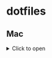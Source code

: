 # dotfiles

## Mac

<details>
<summary>Click to open</summary>

### Initial Setup

Install Nix package manager

```bash
sh <(curl -L https://nixos.org/nix/install)
```

```bash
make build
```

Use nix-darwin to configure your macOS system with declarative configuration

```bash
export NIX_CONFIG="experimental-features = nix-command flakes"
nix run github:LnL7/nix-darwin -- switch --flake ".#shuntaka"
```

GitHub Authentication

```bash
gh auth login
```

Manual Application Installation

- Kindle
- Happy Hacking Keyboard.app
- CompareMerge.app
- Testcontainers Desktop.app

Install Haskell (nix package unstable)

```bash
curl --proto '=https' --tlsv1.2 -sSf https://get-ghcup.haskell.org | sh
```

```bash
ghcup tui
```

Install Neovim plugin and Mason LSPs

```bash
nvim
```

Install mise tools

```bash
mise install
```

Setting rust tools.(When installing rustup through Nix, rust-analyzer may not function properly.)

```bash
curl --proto '=https' --tlsv1.2 -sSf https://sh.rustup.rs | sh

# custom install
#    default host triple: aarch64-apple-darwin
#      default toolchain: stable
#                profile: default
#   modify PATH variable: no

rust up update
```

```bash
cargo install mini-redis
```

install python lsps

```bash
pip install python-lsp-server pyre-check
```

### Usage

Update

```bash
make
```

### Develop

Update package versions when needed:

```bash
nix run github:berberman/nvfetcher -- -c "$HOME/dotfiles/nvfetcher.toml" -o "_sources"
```

Update nvfetcher tools hash

```bash
nix run github:Mic92/nix-update
```

mise reset

```bash
mise uninstall node --all
mise uninstall python --all
```

</details>

